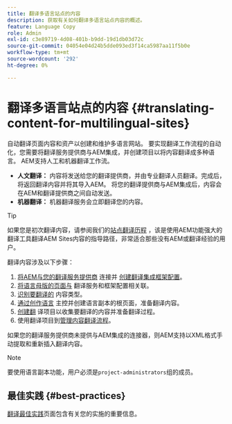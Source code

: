 ```yaml
---
title: 翻译多语言站点的内容
description: 获取有关如何翻译多语言站点内容的概述。
feature: Language Copy
role: Admin
exl-id: c3e89719-4d08-401b-b9dd-19d1db03d72c
source-git-commit: 04054e04d24b5dde093ed3f14ca5987aa11f5b0e
workflow-type: tm+mt
source-wordcount: '292'
ht-degree: 0%

---
```


# 翻译多语言站点的内容 {#translating-content-for-multilingual-sites}

自动翻译页面内容和资产以创建和维护多语言网站。 要实现翻译工作流程的自动化，您需要将翻译服务提供商与AEM集成，并创建项目以将内容翻译成多种语言。 AEM支持人工和机器翻译工作流。

* **人文翻译：** 内容将发送给您的翻译提供商，并由专业翻译人员翻译。完成后，将返回翻译内容并将其导入AEM。 将您的翻译提供商与AEM集成后，内容会在AEM和翻译提供商之间自动发送。
* **机器翻译：** 机器翻译服务会立即翻译您的内容。

>[!TIP]
>
>如果您是初次翻译内容，请参阅我们的[站点翻译历程](/help/journey-sites/translation/overview.md) ，该是使用AEM功能强大的翻译工具翻译AEM Sites内容的指导路径，非常适合那些没有AEM或翻译经验的用户。

翻译内容涉及以下步骤：

1. [将AEM与您的翻译服务提供商](integration-framework.md#connecting-to-a-translation-service-provider) 连接并 [创建翻译集成框架配置](integration-framework.md)。
1. [将语言母版的页面与](integration-framework.md#configuring-pages-for-translation) 翻译服务和框架配置相关联。
1. [识别要翻译的](rules.md) 内容类型。
1. [通过创作语言](preparation.md) 主控并创建语言副本的根页面，准备翻译内容。
1. [创建翻](managing-projects.md) 译项目以收集要翻译的内容并准备翻译过程。
1. 使用翻译项目到[管理内容翻译流程](managing-projects.md)。

如果您的翻译服务提供商未提供与AEM集成的连接器，则AEM支持以XML格式手动提取和重新插入翻译内容。

>[!NOTE]
>
>要使用语言副本功能，用户必须是`project-administrators`组的成员。

## 最佳实践 {#best-practices}

[翻译最佳实践](best-practices.md)页面包含有关您的实施的重要信息。
